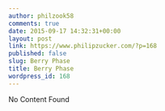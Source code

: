 ```yaml
---
author: philzook58
comments: true
date: 2015-09-17 14:32:31+00:00
layout: post
link: https://www.philipzucker.com/?p=168
published: false
slug: Berry Phase
title: Berry Phase
wordpress_id: 168
---
```


No Content Found

